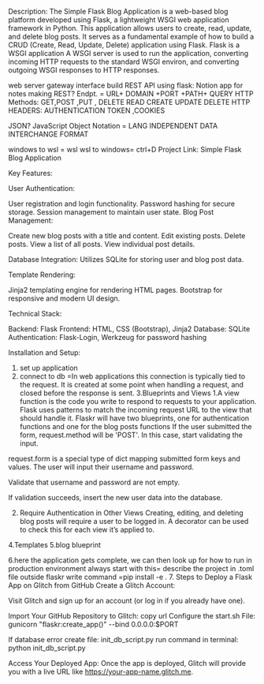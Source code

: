 Description:
The Simple Flask Blog Application is a web-based blog platform developed using Flask, a lightweight WSGI web application framework in Python. This application allows users to create, read, update, and delete blog posts. It serves as a fundamental example of how to build a CRUD (Create, Read, Update, Delete) application using Flask.
Flask is a WSGI application
 A WSGI server is used to run the application, converting incoming HTTP requests to the standard WSGI environ, and converting outgoing WSGI responses to HTTP responses.

web server gateway interface
build REST API using flask:
Notion app for notes making
REST?
Endpt. = URL+ DOMAIN +PORT +PATH+ QUERY
HTTP Methods: GET,POST ,PUT , DELETE
              READ CREATE UPDATE DELETE
HTTP HEADERS: AUTHENTICATION TOKEN ,COOKIES

JSON?
JavaScript Object Notation = LANG INDEPENDENT DATA INTERCHANGE FORMAT

windows to wsl = wsl
wsl to windows= ctrl+D
Project Link: Simple Flask Blog Application


Key Features:

User Authentication:

User registration and login functionality.
Password hashing for secure storage.
Session management to maintain user state.
Blog Post Management:

Create new blog posts with a title and content.
Edit existing posts.
Delete posts.
View a list of all posts.
View individual post details.

Database Integration:
Utilizes SQLite for storing user and blog post data.

Template Rendering:

Jinja2 templating engine for rendering HTML pages.
Bootstrap for responsive and modern UI design.

Technical Stack:

Backend: Flask
Frontend: HTML, CSS (Bootstrap), Jinja2
Database: SQLite
Authentication: Flask-Login, Werkzeug for password hashing

Installation and Setup:

1. set up application 
2. connect to db   =In web applications this connection is typically tied to the request. It is created at some point when handling a request, and closed before the response is sent.
3.Blueprints and Views
1.A view function is the code you write to respond to requests to your application. Flask uses patterns to match the incoming request URL to the view that should handle it.
Flaskr will have two blueprints, one for authentication functions and one for the blog posts functions
If the user submitted the form, request.method will be 'POST'. In this case, start validating the input.

request.form is a special type of dict mapping submitted form keys and values. The user will input their username and password.

Validate that username and password are not empty.

If validation succeeds, insert the new user data into the database.

2. Require Authentication in Other Views
Creating, editing, and deleting blog posts will require a user to be logged in. A decorator can be used to check this for each view it’s applied to.


4.Templates
5.blog blueprint

6.here the application gets complete, we can then look up for how to run in production environment
always start with this=
describe the project in .toml file outside flaskr
write command =pip install -e .
7. Steps to Deploy a Flask App on Glitch from GitHub
Create a Glitch Account:

Visit Glitch and sign up for an account (or log in if you already have one).

Import Your GitHub Repository to Glitch: copy url 
Configure the start.sh File:  gunicorn "flaskr:create_app()" --bind 0.0.0.0:$PORT

If database error create file: init_db_script.py 
run command in terminal: python init_db_script.py

Access Your Deployed App: Once the app is deployed, Glitch will provide you with a live URL like https://your-app-name.glitch.me.




